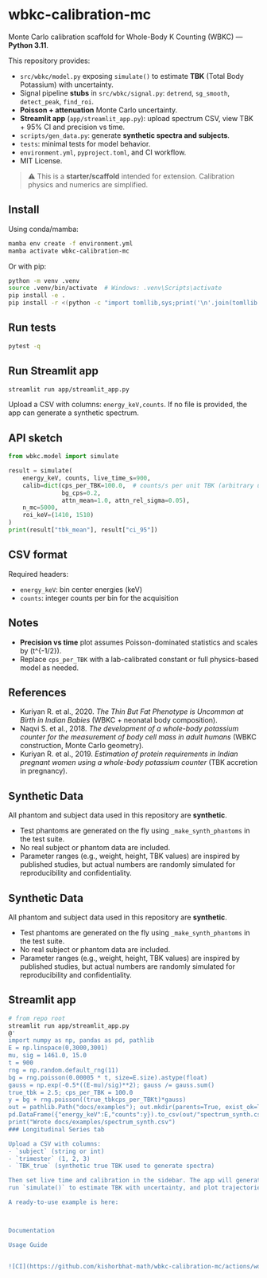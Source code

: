 # wbkc-calibration-mc

Monte Carlo calibration scaffold for Whole-Body K Counting (WBKC) — **Python 3.11**.

This repository provides:
- `src/wbkc/model.py` exposing `simulate()` to estimate **TBK** (Total Body Potassium) with uncertainty.
- Signal pipeline **stubs** in `src/wbkc/signal.py`: `detrend`, `sg_smooth`, `detect_peak`, `find_roi`.
- **Poisson + attenuation** Monte Carlo uncertainty.
- **Streamlit app** (`app/streamlit_app.py`): upload spectrum CSV, view TBK + 95% CI and precision vs time.
- `scripts/gen_data.py`: generate **synthetic spectra and subjects**.
- `tests`: minimal tests for model behavior.
- `environment.yml`, `pyproject.toml`, and CI workflow.
- MIT License.

> ⚠️ This is a **starter/scaffold** intended for extension. Calibration physics and numerics are simplified.

## Install

Using conda/mamba:

```bash
mamba env create -f environment.yml
mamba activate wbkc-calibration-mc
```

Or with pip:

```bash
python -m venv .venv
source .venv/bin/activate  # Windows: .venv\Scripts\activate
pip install -e .
pip install -r <(python -c "import tomllib,sys;print('\n'.join(tomllib.load(open('pyproject.toml','rb'))['project']['optional-dependencies']['dev']))")
```

## Run tests

```bash
pytest -q
```

## Run Streamlit app

```bash
streamlit run app/streamlit_app.py
```

Upload a CSV with columns: `energy_keV,counts`.
If no file is provided, the app can generate a synthetic spectrum.

## API sketch

```python
from wbkc.model import simulate

result = simulate(
    energy_keV, counts, live_time_s=900,
    calib=dict(cps_per_TBK=100.0,  # counts/s per unit TBK (arbitrary unit)
               bg_cps=0.2,
               attn_mean=1.0, attn_rel_sigma=0.05),
    n_mc=5000,
    roi_keV=(1410, 1510)
)
print(result["tbk_mean"], result["ci_95"])
```

## CSV format

Required headers:
- `energy_keV`: bin center energies (keV)
- `counts`: integer counts per bin for the acquisition

## Notes

- **Precision vs time** plot assumes Poisson-dominated statistics and scales by \(t^{-1/2}\).
- Replace `cps_per_TBK` with a lab-calibrated constant or full physics-based model as needed.


## References
- Kuriyan R. et al., 2020. *The Thin But Fat Phenotype is Uncommon at Birth in Indian Babies* (WBKC + neonatal body composition).
- Naqvi S. et al., 2018. *The development of a whole-body potassium counter for the measurement of body cell mass in adult humans* (WBKC construction, Monte Carlo geometry).
- Kuriyan R. et al., 2019. *Estimation of protein requirements in Indian pregnant women using a whole-body potassium counter* (TBK accretion in pregnancy).
## Synthetic Data

All phantom and subject data used in this repository are **synthetic**.
- Test phantoms are generated on the fly using `_make_synth_phantoms` in the test suite.
- No real subject or phantom data are included.
- Parameter ranges (e.g., weight, height, TBK values) are inspired by published studies,
  but actual numbers are randomly simulated for reproducibility and confidentiality.
## Synthetic Data

All phantom and subject data used in this repository are **synthetic**.
- Test phantoms are generated on the fly using `_make_synth_phantoms` in the test suite.
- No real subject or phantom data are included.
- Parameter ranges (e.g., weight, height, TBK values) are inspired by published studies,
  but actual numbers are randomly simulated for reproducibility and confidentiality.
## Streamlit app

```bash
# from repo root
streamlit run app/streamlit_app.py
@'
import numpy as np, pandas as pd, pathlib
E = np.linspace(0,3000,3001)
mu, sig = 1461.0, 15.0
t = 900
rng = np.random.default_rng(11)
bg = rng.poisson(0.00005 * t, size=E.size).astype(float)
gauss = np.exp(-0.5*((E-mu)/sig)**2); gauss /= gauss.sum()
true_tbk = 2.5; cps_per_TBK = 100.0
y = bg + rng.poisson((true_tbkcps_per_TBKt)*gauss)
out = pathlib.Path("docs/examples"); out.mkdir(parents=True, exist_ok=True)
pd.DataFrame({"energy_keV":E,"counts":y}).to_csv(out/"spectrum_synth.csv", index=False)
print("Wrote docs/examples/spectrum_synth.csv")
### Longitudinal Series tab

Upload a CSV with columns:
- `subject` (string or int)
- `trimester` (1, 2, 3)
- `TBK_true` (synthetic true TBK used to generate spectra)

Then set live time and calibration in the sidebar. The app will generate a synthetic spectrum for each row,
run `simulate()` to estimate TBK with uncertainty, and plot trajectories with 95% CI error bars.

A ready-to-use example is here:



Documentation

Usage Guide


![CI](https://github.com/kishorbhat-math/wbkc-calibration-mc/actions/workflows/ci.yml/badge.svg)

